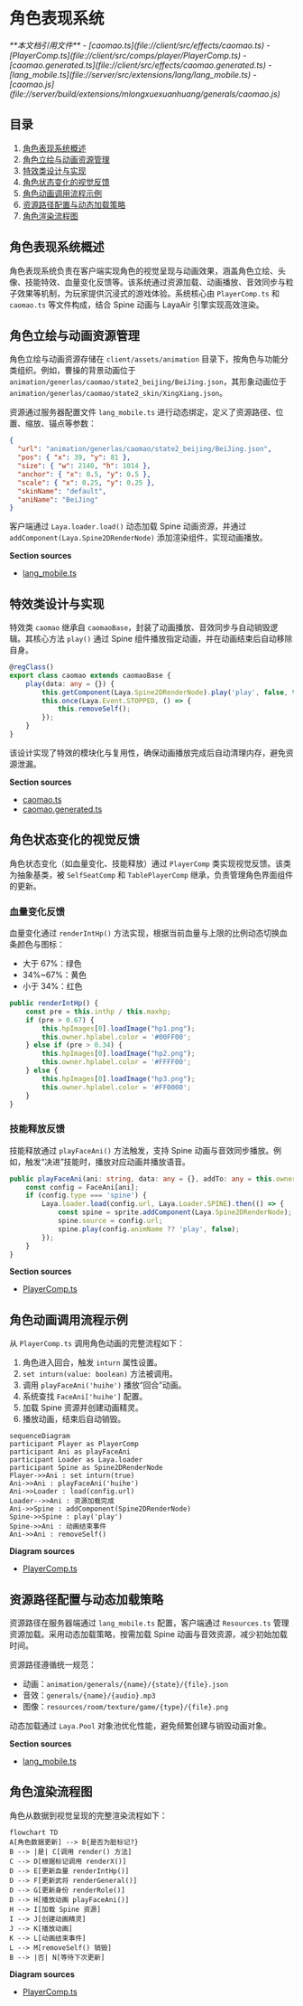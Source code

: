 # 角色表现系统

<cite>
**本文档引用文件**  
- [caomao.ts](file://client/src/effects/caomao.ts)
- [PlayerComp.ts](file://client/src/comps/player/PlayerComp.ts)
- [caomao.generated.ts](file://client/src/effects/caomao.generated.ts)
- [lang_mobile.ts](file://server/src/extensions/lang/lang_mobile.ts)
- [caomao.js](file://server/build/extensions/mlongxuexuanhuang/generals/caomao.js)
</cite>

## 目录
1. [角色表现系统概述](#角色表现系统概述)  
2. [角色立绘与动画资源管理](#角色立绘与动画资源管理)  
3. [特效类设计与实现](#特效类设计与实现)  
4. [角色状态变化的视觉反馈](#角色状态变化的视觉反馈)  
5. [角色动画调用流程示例](#角色动画调用流程示例)  
6. [资源路径配置与动态加载策略](#资源路径配置与动态加载策略)  
7. [角色渲染流程图](#角色渲染流程图)

## 角色表现系统概述

角色表现系统负责在客户端实现角色的视觉呈现与动画效果，涵盖角色立绘、头像、技能特效、血量变化反馈等。该系统通过资源加载、动画播放、音效同步与粒子效果等机制，为玩家提供沉浸式的游戏体验。系统核心由 `PlayerComp.ts` 和 `caomao.ts` 等文件构成，结合 Spine 动画与 LayaAir 引擎实现高效渲染。

## 角色立绘与动画资源管理

角色立绘与动画资源存储在 `client/assets/animation` 目录下，按角色与功能分类组织。例如，曹操的背景动画位于 `animation/generlas/caomao/state2_beijing/BeiJing.json`，其形象动画位于 `animation/generlas/caomao/state2_skin/XingXiang.json`。

资源通过服务器配置文件 `lang_mobile.ts` 进行动态绑定，定义了资源路径、位置、缩放、锚点等参数：

```json
{
  "url": "animation/generlas/caomao/state2_beijing/BeiJing.json",
  "pos": { "x": 39, "y": 81 },
  "size": { "w": 2140, "h": 1014 },
  "anchor": { "x": 0.5, "y": 0.5 },
  "scale": { "x": 0.25, "y": 0.25 },
  "skinName": "default",
  "aniName": "BeiJing"
}
```

客户端通过 `Laya.loader.load()` 动态加载 Spine 动画资源，并通过 `addComponent(Laya.Spine2DRenderNode)` 添加渲染组件，实现动画播放。

**Section sources**  
- [lang_mobile.ts](file://server/src/extensions/lang/lang_mobile.ts#L322-L361)

## 特效类设计与实现

特效类 `caomao` 继承自 `caomaoBase`，封装了动画播放、音效同步与自动销毁逻辑。其核心方法 `play()` 通过 Spine 组件播放指定动画，并在动画结束后自动移除自身。

```typescript
@regClass()
export class caomao extends caomaoBase {
    play(data: any = {}) {
        this.getComponent(Laya.Spine2DRenderNode).play('play', false, true);
        this.once(Laya.Event.STOPPED, () => {
            this.removeSelf();
        });
    }
}
```

该设计实现了特效的模块化与复用性，确保动画播放完成后自动清理内存，避免资源泄漏。

**Section sources**  
- [caomao.ts](file://client/src/effects/caomao.ts#L0-L11)  
- [caomao.generated.ts](file://client/src/effects/caomao.generated.ts#L0-L7)

## 角色状态变化的视觉反馈

角色状态变化（如血量变化、技能释放）通过 `PlayerComp` 类实现视觉反馈。该类为抽象基类，被 `SelfSeatComp` 和 `TablePlayerComp` 继承，负责管理角色界面组件的更新。

### 血量变化反馈

血量变化通过 `renderIntHp()` 方法实现，根据当前血量与上限的比例动态切换血条颜色与图标：

- 大于 67%：绿色
- 34%~67%：黄色
- 小于 34%：红色

```typescript
public renderIntHp() {
    const pre = this.inthp / this.maxhp;
    if (pre > 0.67) {
        this.hpImages[0].loadImage("hp1.png");
        this.owner.hplabel.color = '#00FF00';
    } else if (pre > 0.34) {
        this.hpImages[0].loadImage("hp2.png");
        this.owner.hplabel.color = '#FFFF00';
    } else {
        this.hpImages[0].loadImage("hp3.png");
        this.owner.hplabel.color = '#FF0000';
    }
}
```

### 技能释放反馈

技能释放通过 `playFaceAni()` 方法触发，支持 Spine 动画与音效同步播放。例如，触发“决进”技能时，播放对应动画并播放语音。

```typescript
public playFaceAni(ani: string, data: any = {}, addTo: any = this.owner) {
    const config = FaceAni[ani];
    if (config.type === 'spine') {
        Laya.loader.load(config.url, Laya.Loader.SPINE).then(() => {
            const spine = sprite.addComponent(Laya.Spine2DRenderNode);
            spine.source = config.url;
            spine.play(config.animName ?? 'play', false);
        });
    }
}
```

**Section sources**  
- [PlayerComp.ts](file://client/src/comps/player/PlayerComp.ts#L34-L80)

## 角色动画调用流程示例

从 `PlayerComp.ts` 调用角色动画的完整流程如下：

1. 角色进入回合，触发 `inturn` 属性设置。
2. `set inturn(value: boolean)` 方法被调用。
3. 调用 `playFaceAni('huihe')` 播放“回合”动画。
4. 系统查找 `FaceAni['huihe']` 配置。
5. 加载 Spine 资源并创建动画精灵。
6. 播放动画，结束后自动销毁。

```mermaid
sequenceDiagram
participant Player as PlayerComp
participant Ani as playFaceAni
participant Loader as Laya.loader
participant Spine as Spine2DRenderNode
Player->>Ani : set inturn(true)
Ani->>Ani : playFaceAni('huihe')
Ani->>Loader : load(config.url)
Loader-->>Ani : 资源加载完成
Ani->>Spine : addComponent(Spine2DRenderNode)
Spine->>Spine : play('play')
Spine->>Ani : 动画结束事件
Ani->>Ani : removeSelf()
```

**Diagram sources**  
- [PlayerComp.ts](file://client/src/comps/player/PlayerComp.ts#L449-L491)

## 资源路径配置与动态加载策略

资源路径在服务器端通过 `lang_mobile.ts` 配置，客户端通过 `Resources.ts` 管理资源加载。采用动态加载策略，按需加载 Spine 动画与音效资源，减少初始加载时间。

资源路径遵循统一规范：
- 动画：`animation/generals/{name}/{state}/{file}.json`
- 音效：`generals/{name}/{audio}.mp3`
- 图像：`resources/room/texture/game/{type}/{file}.png`

动态加载通过 `Laya.Pool` 对象池优化性能，避免频繁创建与销毁动画对象。

**Section sources**  
- [lang_mobile.ts](file://server/src/extensions/lang/lang_mobile.ts#L322-L361)

## 角色渲染流程图

角色从数据到视觉呈现的完整渲染流程如下：

```mermaid
flowchart TD
A[角色数据更新] --> B{是否为脏标记?}
B --> |是| C[调用 render() 方法]
C --> D[根据标记调用 renderX()]
D --> E[更新血量 renderIntHp()]
D --> F[更新武将 renderGeneral()]
D --> G[更新身份 renderRole()]
D --> H[播放动画 playFaceAni()]
H --> I[加载 Spine 资源]
I --> J[创建动画精灵]
J --> K[播放动画]
K --> L[动画结束事件]
L --> M[removeSelf() 销毁]
B --> |否| N[等待下次更新]
```

**Diagram sources**  
- [PlayerComp.ts](file://client/src/comps/player/PlayerComp.ts#L0-L37)